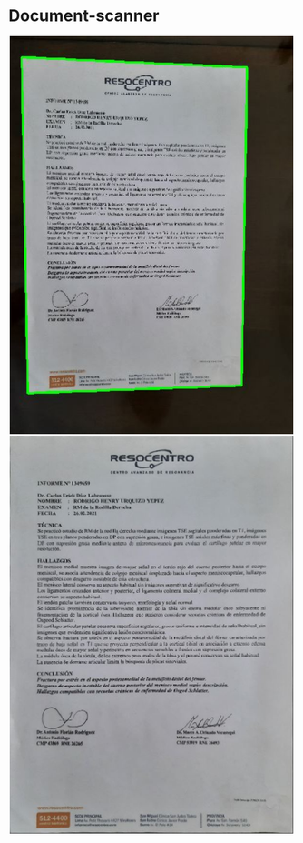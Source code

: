 # Document-scanner
<p align="middle">
<img src="https://github.com/rodrigourquizo/Document-scanner-/blob/master/images/contours.JPG" width="500" height="700">
<img src="https://github.com/rodrigourquizo/Document-scanner-/blob/master/images/scanned.JPG" width="500" height="700">  
</p>

